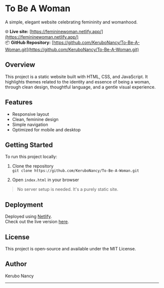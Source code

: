 # To Be A Woman

A simple, elegant website celebrating femininity and womanhood.

🌐 **Live site:** [https://femininewoman.netlify.app/](https://femininewoman.netlify.app/)  
📦 **GitHub Repository:** [https://github.com/KeruboNancy/To-Be-A-Woman.git](https://github.com/KeruboNancy/To-Be-A-Woman.git)

## Overview

This project is a static website built with HTML, CSS, and JavaScript. It highlights themes related to the identity and essence of being a woman, through clean design, thoughtful language, and a gentle visual experience.

## Features

- Responsive layout
- Clean, feminine design
- Simple navigation
- Optimized for mobile and desktop

## Getting Started

To run this project locally:

1. Clone the repository  
   `git clone https://github.com/KeruboNancy/To-Be-A-Woman.git`

2. Open `index.html` in your browser

> No server setup is needed. It's a purely static site.

## Deployment

Deployed using [Netlify](https://www.netlify.com/).  
Check out the live version [here](https://femininewoman.netlify.app/).

## License

This project is open-source and available under the MIT License.

## Author

Kerubo Nancy

---

